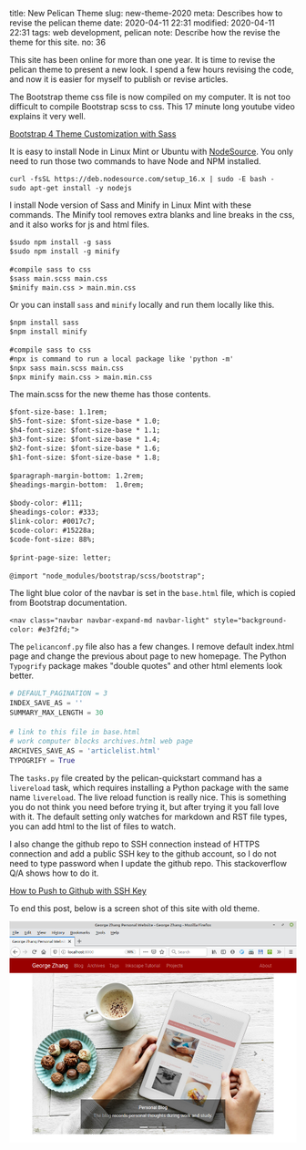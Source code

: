 title: New Pelican Theme
slug: new-theme-2020
meta: Describes how to revise the pelican theme
date: 2020-04-11 22:31
modified: 2020-04-11 22:31
tags: web development, pelican
note: Describe how the revise the theme for this site.
no: 36

This site has been online for more than one year.  It is time to revise the pelican 
theme to present a new look.  I spend a few hours revising the code, and now 
it is easier for myself to publish or revise articles. 

The Bootstrap theme css file is now compiled on my computer.  It is not too difficult to 
compile Bootstrap scss to css. This 17 minute long youtube video explains it very well. 

[Bootstrap 4 Theme Customization with Sass](https://youtu.be/6Ovw43Dkp44)

It is easy to install Node in Linux Mint or Ubuntu with [NodeSource](https://github.com/nodesource/distributions#debinstall).  You only need to run those two commands to have Node and NPM installed. 

```
curl -fsSL https://deb.nodesource.com/setup_16.x | sudo -E bash -
sudo apt-get install -y nodejs
```

I install Node version of Sass and Minify in Linux Mint with these commands. The Minify 
tool removes extra blanks and line breaks in the css, and it also works for js and html files. 

```
$sudo npm install -g sass
$sudo npm install -g minify

#compile sass to css
$sass main.scss main.css
$minify main.css > main.min.css
```

Or you can install `sass` and `minify` locally and run them locally like this. 

```
$npm install sass
$npm install minify

#compile sass to css 
#npx is command to run a local package like 'python -m'
$npx sass main.scss main.css
$npx minify main.css > main.min.css
```

The main.scss for the new theme has those contents. 

```
$font-size-base: 1.1rem;
$h5-font-size: $font-size-base * 1.0;
$h4-font-size: $font-size-base * 1.1;
$h3-font-size: $font-size-base * 1.4;
$h2-font-size: $font-size-base * 1.6;
$h1-font-size: $font-size-base * 1.8;

$paragraph-margin-bottom: 1.2rem;
$headings-margin-bottom:  1.0rem;

$body-color: #111;
$headings-color: #333;
$link-color: #0017c7;
$code-color: #15228a;
$code-font-size: 88%;

$print-page-size: letter;

@import "node_modules/bootstrap/scss/bootstrap";

```

The light blue color of the navbar is set in the `base.html` file, which is copied from
Bootstrap documentation. 

```
<nav class="navbar navbar-expand-md navbar-light" style="background-color: #e3f2fd;">
```

The `pelicanconf.py` file also has a few changes.  I remove default index.html page and 
change the previous about page to new homepage.  The Python `Typogrify` package makes 
"double quotes" and other html elements look better. 

```python
# DEFAULT_PAGINATION = 3
INDEX_SAVE_AS = ''
SUMMARY_MAX_LENGTH = 30

# link to this file in base.html
# work computer blocks archives.html web page
ARCHIVES_SAVE_AS = 'articlelist.html'
TYPOGRIFY = True
```

The `tasks.py` file created by the pelican-quickstart command has a `livereload` task, which 
requires installing a Python package with the same name `livereload`.  The live reload function
is really nice.  This is something you do not think you need before trying it, but after trying 
it you fall love with it.  The default setting only watches for markdown and RST 
file types, you can add html to the list of files to watch. 

I also change the github repo to SSH connection instead of HTTPS connection and add a public
SSH key to the github account, so I do not need to type password when I update the github 
repo.  This stackoverflow Q/A shows how to do it. 

[How to Push to Github with SSH Key](https://stackoverflow.com/questions/14762034/push-to-github-without-password-using-ssh-key)

To end this post, below is a screen shot of this site with old theme.

<div style="max-width:800px">
  <img class="img-fluid pb-3" src="/images/homepage2019.png" alt="Old theme"> 
</div>

